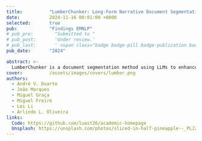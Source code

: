 ```yaml
---
title:          "LumberChunker: Long-Form Narrative Document Segmentation"
date:           2024-11-16 00:01:00 +0800
selected:       true
pub:            "Findings EMNLP"
# pub_pre:        "Submitted to "
# pub_post:       'Under review.'
# pub_last:       ' <span class="badge badge-pill badge-publication badge-success">Spotlight</span>'
pub_date:       "2024"

abstract: >-
  LumberChunker is a document segmentation method using LLMs to enhance retrieval by creating contextually coherent, variable-sized content chunks.
cover:          /assets/images/covers/lumber.png
authors:
  - André V. Duarte
  - João Marques
  - Miguel Graça
  - Miguel Freire
  - Lei Li
  - Arlindo L. Oliveira
links:
  Code: https://github.com/luost26/academic-homepage
  Unsplash: https://unsplash.com/photos/sliced-in-half-pineapple--_PLJZmHZzk
---
```

